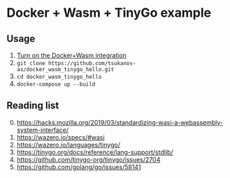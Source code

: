 # Docker + Wasm + TinyGo example

## Usage
1. [Turn on the Docker+Wasm integration](https://docs.docker.com/desktop/wasm/#turn-on-the-dockerwasm-integration)
2. `git clone https://github.com/tsukanov-as/docker_wasm_tinygo_hello.git`
3. `cd docker_wasm_tinygo_hello`
4. `docker-compose up --build`

## Reading list
0. https://hacks.mozilla.org/2019/03/standardizing-wasi-a-webassembly-system-interface/
1. https://wazero.io/specs/#wasi
2. https://wazero.io/languages/tinygo/
3. https://tinygo.org/docs/reference/lang-support/stdlib/
4. https://github.com/tinygo-org/tinygo/issues/2704
5. https://github.com/golang/go/issues/58141
